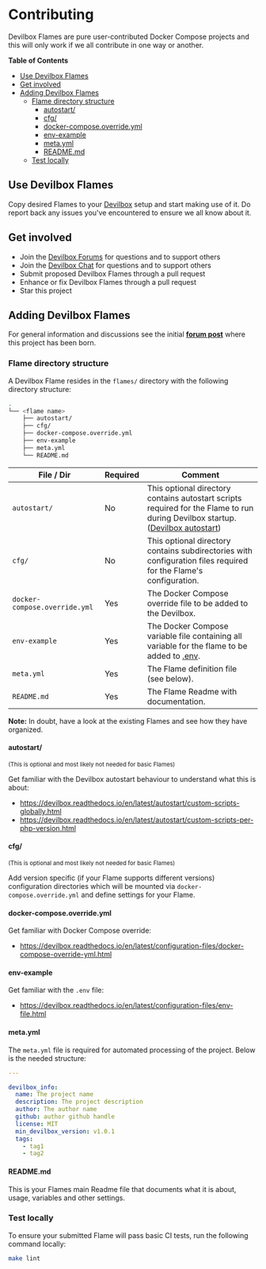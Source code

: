 # Contributing

Devilbox Flames are pure user-contributed Docker Compose projects and this will only work if we all
contribute in one way or another.

**Table of Contents**

* [Use Devilbox Flames](#use-devilbox-flames)
* [Get involved](#get-involved)
* [Adding Devilbox Flames](#adding-devilbox-flames)
    - [Flame directory structure](#flame-directory-structure)
        - [autostart/](#autostart)
        - [cfg/](#cfg)
        - [docker-compose.override.yml](#docker-composeoverrideyml)
        - [env-example](#env-example)
        - [meta.yml](#metayml)
        - [README.md](#readmemd)
    - [Test locally](#test-locally)


## Use Devilbox Flames

Copy desired Flames to your [Devilbox](https://github.com/cytopia/devilbox) setup and start making use of it.
Do report back any issues you've encountered to ensure we all know about it.


## Get involved

* Join the [Devilbox Forums](https://devilbox.discourse.group) for questions and to support others
* Join the [Devilbox Chat](gitter.im/devilbox/Lobby) for questions and to support others
* Submit proposed Devilbox Flames through a pull request
* Enhance or fix Devilbox Flames through a pull request
* Star this project


## Adding Devilbox Flames

For general information and discussions see the initial **[forum post](https://devilbox.discourse.group/t/what-do-you-think-about-a-receipe-repository/127/4)** where this project has been born.


### Flame directory structure

A Devilbox Flame resides in the `flames/` directory with the following directory structure:

```bash
.
└── <flame name>
    ├── autostart/
    ├── cfg/
    ├── docker-compose.override.yml
    ├── env-example
    ├── meta.yml
    └── README.md
```

| File / Dir                    | Required | Comment |
|-------------------------------|----------|---------|
| `autostart/`                  | No       | This optional directory contains autostart scripts required for the Flame to run during Devilbox startup. ([Devilbox autostart][1]) |
| `cfg/`                        | No       | This optional directory contains subdirectories with configuration files required for the Flame's configuration. |
| `docker-compose.override.yml` | Yes      | The Docker Compose override file to be added to the Devilbox. |
| `env-example`                 | Yes      | The Docker Compose variable file containing all variable for the flame to be added to [.env][2]. |
| `meta.yml`                    | Yes      | The Flame definition file (see below). |
| `README.md`                   | Yes      | The Flame Readme with documentation. |

[1]: https://devilbox.readthedocs.io/en/latest/autostart/custom-scripts-globally.html
[2]: https://devilbox.readthedocs.io/en/latest/configuration-files/env-file.html

**Note:** In doubt, have a look at the existing Flames and see how they have organized.

#### autostart/

<sub>(This is optional and most likely not needed for basic Flames)</sub>

Get familiar with the Devilbox autostart behaviour to understand what this is about:

* https://devilbox.readthedocs.io/en/latest/autostart/custom-scripts-globally.html
* https://devilbox.readthedocs.io/en/latest/autostart/custom-scripts-per-php-version.html

#### cfg/

<sub>(This is optional and most likely not needed for basic Flames)</sub>

Add version specific (if your Flame supports different versions) configuration directories which will be mounted via `docker-compose.override.yml` and define settings for your Flame.

#### docker-compose.override.yml

Get familiar with Docker Compose override:

* https://devilbox.readthedocs.io/en/latest/configuration-files/docker-compose-override-yml.html

#### env-example

Get familiar with the `.env` file:

* https://devilbox.readthedocs.io/en/latest/configuration-files/env-file.html

#### meta.yml

The `meta.yml` file is required for automated processing of the project. Below is the needed structure:

```yml
---

devilbox_info:
  name: The project name
  description: The project description
  author: The author name
  github: author github handle
  license: MIT
  min_devilbox_version: v1.0.1
  tags:
    - tag1
    - tag2
```

#### README.md

This is your Flames main Readme file that documents what it is about, usage, variables and other settings.


### Test locally

To ensure your submitted Flame will pass basic CI tests, run the following command locally:

```bash
make lint
```
